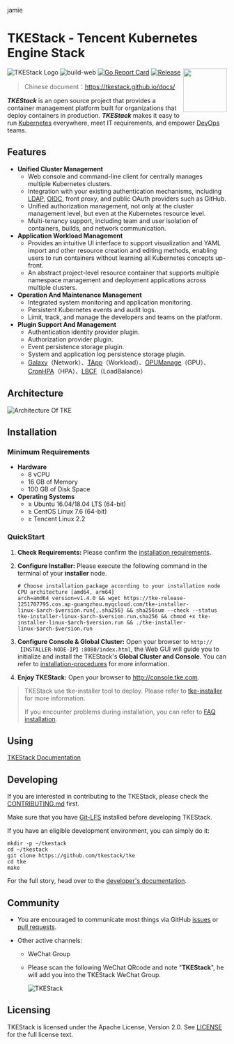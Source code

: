 jamie
# TKEStack - Tencent Kubernetes Engine Stack


<img align="right" width="100px" src="https://avatars0.githubusercontent.com/u/57258287?s=200&v=4">

![TKEStack Logo](https://github.com/tkestack/tke/workflows/build/badge.svg?branch=master)
![build-web](https://github.com/tkestack/tke/workflows/build-web/badge.svg)
[![Go Report Card](https://goreportcard.com/badge/tkestack.io/tke)](https://goreportcard.com/report/tkestack.io/tke)
[![Release](https://img.shields.io/github/release/tkestack/tke.svg?style=flat-square)](https://github.com/tkestack/tke/releases)

> Chinese document：https://tkestack.github.io/docs/

***TKEStack*** is an open source project that provides a container management platform built for organizations that deploy containers in production. ***TKEStack*** makes it easy to run [Kubernetes](https://github.com/kubernetes/kubernetes) everywhere, meet IT requirements, and empower [DevOps](https://en.wikipedia.org/wiki/DevOps) teams.

## Features

* **Unified Cluster Management**
  * Web console and command-line client for centrally manages multiple Kubernetes clusters.
  * Integration with your existing authentication mechanisms, including [LDAP](https://en.wikipedia.org/wiki/Lightweight_Directory_Access_Protocol), [OIDC](https://en.wikipedia.org/wiki/OpenID_Connect), front proxy, and public OAuth providers such as GitHub.
  * Unified authorization management, not only at the cluster management level, but even at the Kubernetes resource level.
  * Multi-tenancy support, including team and user isolation of containers, builds, and network communication.
* **Application Workload Management**
  * Provides an intuitive UI interface to support visualization and YAML import and other resource creation and editing methods, enabling users to run containers without learning all Kubernetes concepts up-front.
  * An abstract project-level resource container that supports multiple namespace management and deployment applications across multiple clusters.
* **Operation And Maintenance Management**
  * Integrated system monitoring and application monitoring.
  * Persistent Kubernetes events and audit logs.
  * Limit, track, and manage the developers and teams on the platform.
* **Plugin Support And Management**  
  * Authentication identity provider plugin.
  * Authorization provider plugin.
  * Event persistence storage plugin.
  * System and application log persistence storage plugin.
  * [Galaxy](https://github.com/tkestack/galaxy)（Network）、[TApp](https://github.com/tkestack/tapp)（Workload）、[GPUManage](https://github.com/tkestack/gpu-manager)（GPU）、[CronHPA](https://github.com/tkestack/cron-hpa)（HPA）、[LBCF](https://github.com/tkestack/lb-controlling-framework)（LoadBalance）

## Architecture

![Architecture Of TKE](docs/images/TKEStackHighLevelArchitecture@2x.png)

## Installation

### Minimum Requirements

* **Hardware**
  * 8 vCPU
  * 16 GB of Memory
  * 100 GB of Disk Space
* **Operating Systems**
  * ≥ Ubuntu 16.04/18.04  LTS (64-bit)
  * ≥ CentOS Linux 7.6 (64-bit)
  * ≥ Tencent Linux 2.2 

### QuickStart

1. **Check Requirements:**  Please confirm the [installation requirements](docs/guide/zh-CN/installation/installation-requirement.md).

2. **Configure Installer:**  Please execute the following command in the terminal of your **installer** node.

   ```shell
   # Choose installation package according to your installation node CPU architecture [amd64, arm64]
   arch=amd64 version=v1.4.0 && wget https://tke-release-1251707795.cos.ap-guangzhou.myqcloud.com/tke-installer-linux-$arch-$version.run{,.sha256} && sha256sum --check --status tke-installer-linux-$arch-$version.run.sha256 && chmod +x tke-installer-linux-$arch-$version.run && ./tke-installer-linux-$arch-$version.run
   ```

3. **Configure Console & Global Cluster:**  Open your browser to `http://【INSTALLER-NODE-IP】:8080/index.html`, the Web GUI will guide you to initialize and install the TKEStack's **Global Cluster and Console**. You can refer to [installation-procedures](docs/guide/zh-CN/installation/installation-procedures.md) for more information.
4. **Enjoy TKEStack:**  Open your browser to http://console.tke.com.

> TKEStack use tke-installer tool to deploy. Please refer to [tke-installer](docs/user/tke-installer/introduction.md) for more information.
> 
> If you encounter problems during installation, you can refer to [FAQ installation](docs/guide/zh-CN/FAQ/Installation).


## Using

[TKEStack Documentation ](https://tkestack.github.io/docs/)

## Developing

If you are interested in contributing to the TKEStack, please check the [CONTRIBUTING.md](CONTRIBUTING.md) first. 

Make sure that you have [Git-LFS](https://github.com/git-lfs/git-lfs) installed before developing TKEStack.

If you have an eligible development environment, you can simply do it:

```shell
mkdir -p ~/tkestack
cd ~/tkestack
git clone https://github.com/tkestack/tke
cd tke
make
```

For the full story, head over to the [developer's documentation](docs/devel/development.md).

## Community

* You are encouraged to communicate most things via GitHub [issues](https://github.com/tkestack/tke/issues/new/choose) or [pull requests](https://github.com/tkestack/tke/pulls).

* Other active channels:

  * WeChat Group

  * Please scan the following WeChat QRcode and note "**TKEStack**", he will add you into the TKEStack WeChat Group.

    ![TKEStack](docs/images/wechat.jpeg)

## Licensing

TKEStack is licensed under the Apache License, Version 2.0. See [LICENSE](LICENSE) for the full license text.

